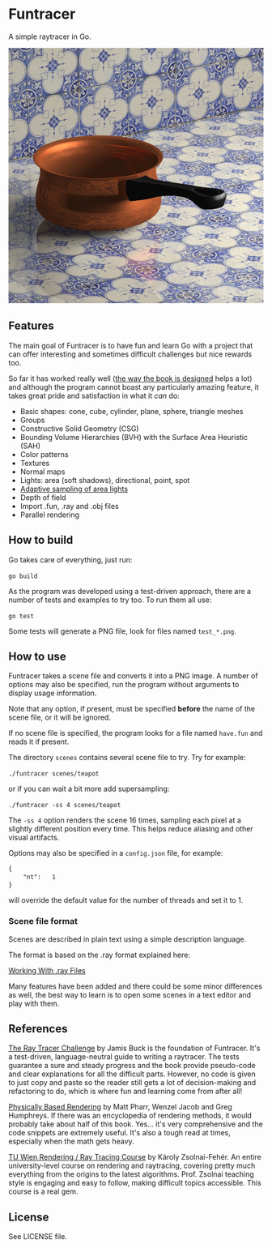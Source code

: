 # Funtracer

A simple raytracer in Go.

![A copper saucepan](https://raw.githubusercontent.com/ascottix/ascottix.github.io/master/funtracer/casserole.jpg)

## Features

The main goal of Funtracer is to have fun and learn Go with a project that can offer interesting and sometimes difficult challenges but nice rewards too.

So far it has worked really well ([the way the book is designed](#references) helps a lot) and although the program cannot boast any particularly amazing feature, it takes great pride and satisfaction in what it _can_ do:

- Basic shapes: cone, cube, cylinder, plane, sphere, triangle meshes
- Groups
- Constructive Solid Geometry (CSG)
- Bounding Volume Hierarchies (BVH) with the Surface Area Heuristic (SAH)
- Color patterns
- Textures
- Normal maps
- Lights: area (soft shadows), directional, point, spot
- [Adaptive sampling of area lights](https://ascottix.github.io/blog/aals/adaptive-area-light-sampling.html)
- Depth of field
- Import .fun, .ray and .obj files
- Parallel rendering

## How to build

Go takes care of everything, just run:

`go build`

As the program was developed using a test-driven approach, there are a number of tests and examples to try too. To run them all use:

`go test`

Some tests will generate a PNG file, look for files named `test_*.png`.

## How to use

Funtracer takes a scene file and converts it into a PNG image. A number of options may also be specified, run the program without arguments to display usage information.

Note that any option, if present, must be specified **before** the name of the scene file, or it will be ignored.

If no scene file is specified, the program looks for a file named `have.fun` and reads it if present.

The directory `scenes` contains several scene file to try. Try for example:

`./funtracer scenes/teapot`

or if you can wait a bit more add supersampling:

`./funtracer -ss 4 scenes/teapot`

The `-ss 4` option renders the scene 16 times, sampling each pixel at a slightly different position every time. This helps reduce aliasing and other visual artifacts.

Options may also be specified in a `config.json` file, for example:

    {
        "nt":   1
    }

will override the default value for the number of threads and set it to 1.

### Scene file format

Scenes are described in plain text using a simple description language. 

The format is based on the .ray format explained here:

[Working With .ray Files](http://www.cs.cmu.edu/afs/cs.cmu.edu/academic/class/15864-s04/www/assignment4/format.html "Working With .ray Files")

Many features have been added and there could be some minor differences as well, the best way to learn is to open some scenes in a text editor and play with them.

## References

[The Ray Tracer Challenge](https://pragprog.com/book/jbtracer/the-ray-tracer-challenge "The Ray Tracer Challenge") by Jamis Buck is the foundation of Funtracer. It's a test-driven, language-neutral guide to writing a raytracer.
The tests guarantee a sure and steady progress and the book provide pseudo-code and clear explanations
for all the difficult parts. However, no code is given to just copy and paste so the reader still gets a lot of
decision-making and refactoring to do, which is where fun and learning come from after all!

[Physically Based Rendering](http://www.pbr-book.org/ "Physically Based Rendering") by Matt Pharr, Wenzel Jacob and Greg Humphreys. If there was an encyclopedia of rendering methods, it would probably take about half of this book. Yes... it's very comprehensive and the code snippets are extremely useful. 
It's also a tough read at times, especially when the math gets heavy.

[TU Wien Rendering / Ray Tracing Course](https://www.youtube.com/playlist?list=PLujxSBD-JXgnGmsn7gEyN28P1DnRZG7qi)
by Károly Zsolnai-Fehér.
An entire university-level course on rendering and raytracing, covering pretty much everything from the origins
to the latest algorithms. Prof. Zsolnai teaching style is engaging and easy to follow, making difficult topics
accessible. This course is a real gem.

## License

See LICENSE file.
